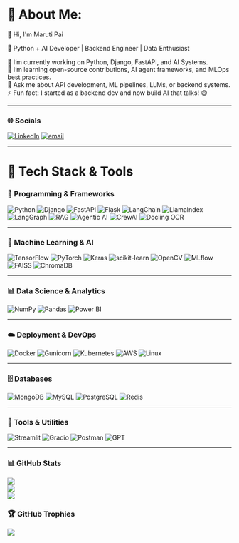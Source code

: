 # 💫 About Me:
👋 Hi, I'm Maruti Pai

🚀 Python + AI Developer | Backend Engineer | Data Enthusiast  

🔭 I’m currently working on Python, Django, FastAPI, and AI Systems.  
🌱 I’m learning open-source contributions, AI agent frameworks, and MLOps best practices.  
💬 Ask me about API development, ML pipelines, LLMs, or backend systems.  
⚡ Fun fact: I started as a backend dev and now build AI that talks! 😅  

---

### 🌐 Socials
[![LinkedIn](https://img.shields.io/badge/LinkedIn-%230077B5.svg?logo=linkedin&logoColor=white)](https://linkedin.com/in/maruti-pai) 
[![email](https://img.shields.io/badge/Email-D14836?logo=gmail&logoColor=white)](mailto:marutipai203@gmail.com)

---

# 🧠 Tech Stack & Tools

### 🧩 Programming & Frameworks
![Python](https://img.shields.io/badge/Python-3670A0?style=flat&logo=python&logoColor=ffdd54)
![Django](https://img.shields.io/badge/Django-092E20?style=flat&logo=django&logoColor=white)
![FastAPI](https://img.shields.io/badge/FastAPI-009688?style=flat&logo=fastapi&logoColor=white)
![Flask](https://img.shields.io/badge/Flask-000000?style=flat&logo=flask&logoColor=white)
![LangChain](https://img.shields.io/badge/LangChain-FF9900?style=flat&logo=langchain&logoColor=white)
![LlamaIndex](https://img.shields.io/badge/LlamaIndex-000000?style=flat&logo=ollama&logoColor=white)
![LangGraph](https://img.shields.io/badge/LangGraph-1DA1F2?style=flat&logo=langgraph&logoColor=white)
![RAG](https://img.shields.io/badge/RAG-FF0000?style=flat&logo=reactquery&logoColor=white)
![Agentic AI](https://img.shields.io/badge/AgenticAI-00C853?style=flat&logo=googleassistant&logoColor=white)
![CrewAI](https://img.shields.io/badge/CrewAI-0A74DA?style=flat&logo=crewai&logoColor=white)
![Docling OCR](https://img.shields.io/badge/Docling--OCR-0E76A8?style=flat&logo=docsdotrs&logoColor=white)

---

### 🤖 Machine Learning & AI
![TensorFlow](https://img.shields.io/badge/TensorFlow-FF6F00?style=flat&logo=tensorflow&logoColor=white)
![PyTorch](https://img.shields.io/badge/PyTorch-EE4C2C?style=flat&logo=pytorch&logoColor=white)
![Keras](https://img.shields.io/badge/Keras-D00000?style=flat&logo=keras&logoColor=white)
![scikit-learn](https://img.shields.io/badge/scikit--learn-F7931E?style=flat&logo=scikit-learn&logoColor=white)
![OpenCV](https://img.shields.io/badge/OpenCV-5C3EE8?style=flat&logo=opencv&logoColor=white)
![MLflow](https://img.shields.io/badge/MLflow-000000?style=flat&logo=mlflow&logoColor=white)
![FAISS](https://img.shields.io/badge/FAISS-4285F4?style=flat)
![ChromaDB](https://img.shields.io/badge/ChromaDB-FF4500?style=flat)

---

### 📊 Data Science & Analytics
![NumPy](https://img.shields.io/badge/NumPy-013243?style=flat&logo=numpy&logoColor=white)
![Pandas](https://img.shields.io/badge/Pandas-150458?style=flat&logo=pandas&logoColor=white)
![Power BI](https://img.shields.io/badge/PowerBI-F2C811?style=flat&logo=microsoft-power-bi&logoColor=black)

---

### ☁️ Deployment & DevOps
![Docker](https://img.shields.io/badge/Docker-2496ED?style=flat&logo=docker&logoColor=white)
![Gunicorn](https://img.shields.io/badge/Gunicorn-499848?style=flat&logo=gunicorn&logoColor=white)
![Kubernetes](https://img.shields.io/badge/Kubernetes-326CE5?style=flat&logo=kubernetes&logoColor=white)
![AWS](https://img.shields.io/badge/AWS-232F3E?style=flat&logo=amazon-aws&logoColor=white)
![Linux](https://img.shields.io/badge/Linux-FCC624?style=flat&logo=linux&logoColor=black)

---

### 🗄️ Databases
![MongoDB](https://img.shields.io/badge/MongoDB-47A248?style=flat&logo=mongodb&logoColor=white)
![MySQL](https://img.shields.io/badge/MySQL-4479A1?style=flat&logo=mysql&logoColor=white)
![PostgreSQL](https://img.shields.io/badge/PostgreSQL-316192?style=flat&logo=postgresql&logoColor=white)
![Redis](https://img.shields.io/badge/Redis-DC382D?style=flat&logo=redis&logoColor=white)

---

### 🧰 Tools & Utilities
![Streamlit](https://img.shields.io/badge/Streamlit-FF4B4B?style=flat&logo=streamlit&logoColor=white)
![Gradio](https://img.shields.io/badge/Gradio-4C1?style=flat&logo=gradio&logoColor=white)
![Postman](https://img.shields.io/badge/Postman-FF6C37?style=flat&logo=postman&logoColor=white)
![GPT](https://img.shields.io/badge/GPT-00AEEF?style=flat&logo=openai&logoColor=white)

---

### 📊 GitHub Stats
![](https://github-readme-stats.vercel.app/api?username=marutipai7&theme=radical&hide_border=true&include_all_commits=true&count_private=true)<br/>
![](https://nirzak-streak-stats.vercel.app/?user=marutipai7&theme=dark&hide_border=true)<br/>
![](https://github-readme-stats.vercel.app/api/top-langs/?username=marutipai7&theme=dark&hide_border=true&include_all_commits=true&count_private=true&layout=compact)


### 🏆 GitHub Trophies
![](https://github-profile-trophy.vercel.app/?username=marutipai7&theme=tokyonight&no-frame=true&no-bg=false&margin-w=4)
